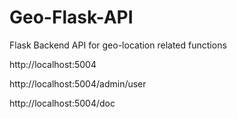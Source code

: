# Geo-Flask-API

Flask Backend API for geo-location related functions

http://localhost:5004

http://localhost:5004/admin/user

http://localhost:5004/doc
